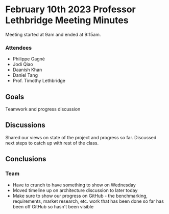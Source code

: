 # February 10th 2023 Professor Lethbridge Meeting Minutes
Meeting started at 9am and ended at 9:15am.
### Attendees
- Philippe Gagné
- Jodi Qiao
- Daanish Khan
- Daniel Tang
- Prof. Timothy Lethbridge

## Goals
Teamwork and progress discussion

## Discussions
Shared our views on state of the project and progress so far. Discussed next steps to catch up with rest of the class.

## Conclusions
### Team
- Have to crunch to have something to show on Wednesday
- Moved timeline up on architecture discussion to later today
- Make sure to show our progress on GitHub - the benchmarking, requirements, market research, etc. work that has been done so far has been off GitHub so hasn't been visible
